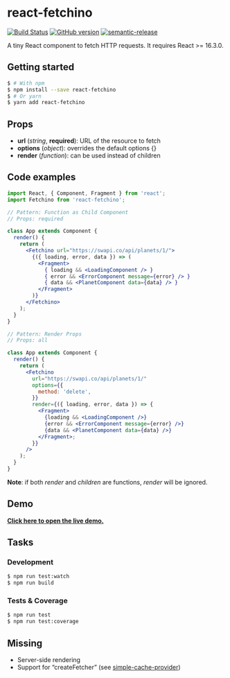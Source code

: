 # react-fetchino

[![Build Status](https://travis-ci.org/lssmn/react-fetchino.svg?branch=master)](https://travis-ci.org/lssmn/react-fetchino)
[![GitHub version](https://badge.fury.io/gh/lssmn%2Freact-fetchino.svg)](https://github.com/lssmn/react-fetchino.git)
[![semantic-release](https://img.shields.io/badge/%20%20%F0%9F%93%A6%F0%9F%9A%80-semantic--release-e10079.svg)](https://github.com/semantic-release/semantic-release)

A tiny React component to fetch HTTP requests. It requires React >= 16.3.0.

## Getting started

```sh
$ # With npm
$ npm install --save react-fetchino
$ # Or yarn
$ yarn add react-fetchino
```

## Props

- **url** (_string_, **required**): URL of the resource to fetch
- **options** (_object_): overrides the default options {}
- **render** (_function_): can be used instead of children

## Code examples

```jsx
import React, { Component, Fragment } from 'react';
import Fetchino from 'react-fetchino';

// Pattern: Function as Child Component
// Props: required

class App extends Component {
  render() {
    return (
      <Fetchino url="https://swapi.co/api/planets/1/">
        {({ loading, error, data }) => (
          <Fragment>
            { loading && <LoadingComponent /> }
            { error && <ErrorComponent message={error} /> }
            { data && <PlanetComponent data={data} /> }
          </Fragment>
        )}
      </Fetchino>
    );
  }
}

// Pattern: Render Props
// Props: all

class App extends Component {
  render() {
    return (
      <Fetchino
        url="https://swapi.co/api/planets/1/"
        options={{
          method: 'delete',
        }}
        render={({ loading, error, data }) => {
          <Fragment>
            {loading && <LoadingComponent />}
            {error && <ErrorComponent message={error} />}
            {data && <PlanetComponent data={data} />}
          </Fragment>;
        }}
      />
    );
  }
}
```

**Note**: if both _render_ and _children_ are functions, _render_ will be ignored.

## Demo

[**Click here to open the live demo.**](https://codesandbox.io/s/ojjy62kn6y)

## Tasks

### Development

```sh
$ npm run test:watch
$ npm run build
```

### Tests & Coverage

```sh
$ npm run test
$ npm run test:coverage
```

## Missing

- Server-side rendering
- Support for “createFetcher” (see [simple-cache-provider](https://github.com/facebook/react/tree/master/packages/simple-cache-provider))

